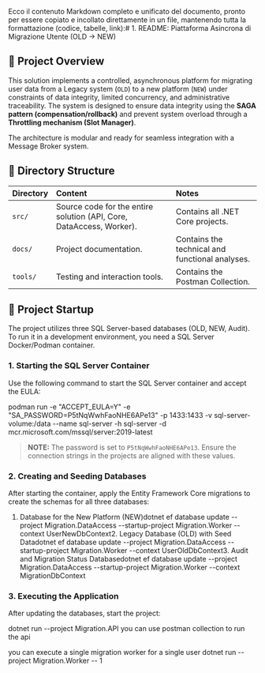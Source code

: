 ﻿Ecco il contenuto Markdown completo e unificato del documento, pronto per essere copiato e incollato direttamente in un file, mantenendo tutta la formattazione (codice, tabelle, link):# 1. README: Piattaforma Asincrona di Migrazione Utente (OLD -> NEW)

## 🎯 Project Overview

This solution implements a controlled, asynchronous platform for migrating user data from a Legacy system (`OLD`) to a new platform (`NEW`) under constraints of data integrity, limited concurrency, and administrative traceability. The system is designed to ensure data integrity using the **SAGA pattern (compensation/rollback)** and prevent system overload through a **Throttling mechanism (Slot Manager)**.

The architecture is modular and ready for seamless integration with a Message Broker system.

## 📁 Directory Structure

| **Directory** | **Content** | **Notes** | 
| :--- | :--- | :--- | 
| `src/` | Source code for the entire solution (API, Core, DataAccess, Worker). | Contains all .NET Core projects. | 
| `docs/` | Project documentation. | Contains the technical and functional analyses. | 
| `tools/` | Testing and interaction tools. | Contains the Postman Collection. | 

## 🚀 Project Startup

The project utilizes three SQL Server-based databases (OLD, NEW, Audit). To run it in a development environment, you need a SQL Server Docker/Podman container.

### 1. Starting the SQL Server Container

Use the following command to start the SQL Server container and accept the EULA:

podman run -e "ACCEPT_EULA=Y" -e "SA_PASSWORD=P5tNqWwhFaoNHE6APe13" -p 1433:1433 -v sql-server-volume:/data --name sql-server -h sql-server -d mcr.microsoft.com/mssql/server:2019-latest
> **NOTE:** The password is set to `P5tNqWwhFaoNHE6APe13`. Ensure the connection strings in the projects are aligned with these values.

### 2. Creating and Seeding Databases

After starting the container, apply the Entity Framework Core migrations to create the schemas for all three databases:

1. Database for the New Platform (NEW)dotnet ef database update --project Migration.DataAccess --startup-project Migration.Worker --context UserNewDbContext2. Legacy Database (OLD) with Seed Datadotnet ef database update --project Migration.DataAccess --startup-project Migration.Worker --context UserOldDbContext3. Audit and Migration Status Databasedotnet ef database update --project Migration.DataAccess --startup-project Migration.Worker --context MigrationDbContext
### 3. Executing the Application

After updating the databases, start the project:

dotnet run --project Migration.API
you can use postman collection to run the api

you can execute a single migration worker for a single user
dotnet run --project Migration.Worker -- 1
